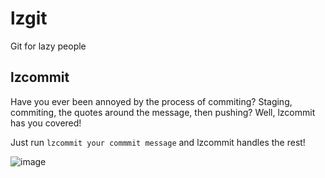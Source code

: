 # lzgit
Git for lazy people
## lzcommit
Have you ever been annoyed by the process of commiting? Staging, commiting, the quotes around the message, then pushing? Well, lzcommit has you covered!

Just run `lzcommit your commmit message` and lzcommit handles the rest!

![image](https://github.com/user-attachments/assets/e40377df-30c6-4249-9140-975e84664211)
